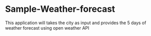# Sample-Weather-forecast
This application will takes the city as input and provides the 5 days of weather forecast using open weather API
